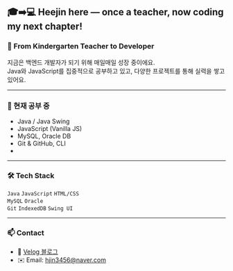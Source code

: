 ## 🎓➡️💻 Heejin here — once a teacher, now coding my next chapter!


### 🌱 From Kindergarten Teacher to Developer  
지금은 백엔드 개발자가 되기 위해 매일매일 성장 중이에요.  
Java와 JavaScript를 집중적으로 공부하고 있고, 다양한 프로젝트를 통해 실력을 쌓고 있어요.

---

### 🧠 현재 공부 중
- Java / Java Swing
- JavaScript (Vanilla JS)
- MySQL, Oracle DB
- Git & GitHub, CLI
- 
---

### 🛠 Tech Stack
`Java` `JavaScript` `HTML/CSS`  
`MySQL` `Oracle`  
`Git` `IndexedDB` `Swing UI`

---

### 📫 Contact
- 📒 [Velog 블로그](https://velog.io/@hjin3456)
- ✉️ Email: hjin3456@naver.com


